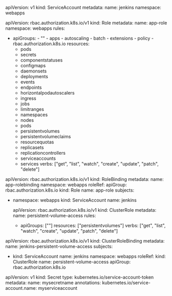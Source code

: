 apiVersion: v1
kind: ServiceAccount
metadata:
  name: jenkins
  namespace: webapps


  apiVersion: rbac.authorization.k8s.io/v1
kind: Role
metadata:
  name: app-role
  namespace: webapps
rules:
  - apiGroups:
        - ""
        - apps
        - autoscaling
        - batch
        - extensions
        - policy
        - rbac.authorization.k8s.io
    resources:
      - pods
      - secrets
      - componentstatuses
      - configmaps
      - daemonsets
      - deployments
      - events
      - endpoints
      - horizontalpodautoscalers
      - ingress
      - jobs
      - limitranges
      - namespaces
      - nodes
      - pods
      - persistentvolumes
      - persistentvolumeclaims
      - resourcequotas
      - replicasets
      - replicationcontrollers
      - serviceaccounts
      - services
    verbs: ["get", "list", "watch", "create", "update", "patch", "delete"]


apiVersion: rbac.authorization.k8s.io/v1
kind: RoleBinding
metadata:
  name: app-rolebinding
  namespace: webapps 
roleRef:
  apiGroup: rbac.authorization.k8s.io
  kind: Role
  name: app-role 
subjects:
- namespace: webapps 
  kind: ServiceAccount
  name: jenkins


  apiVersion: rbac.authorization.k8s.io/v1
kind: ClusterRole
metadata:
  name: persistent-volume-access
rules:
  - apiGroups: [""]
    resources: ["persistentvolumes"]
    verbs: ["get", "list", "watch", "create", "update", "patch", "delete"]


apiVersion: rbac.authorization.k8s.io/v1
kind: ClusterRoleBinding
metadata:
  name: jenkins-persistent-volume-access
subjects:
  - kind: ServiceAccount
    name: jenkins
    namespace: webapps
roleRef:
  kind: ClusterRole
  name: persistent-volume-access
  apiGroup: rbac.authorization.k8s.io


apiVersion: v1
kind: Secret
type: kubernetes.io/service-account-token
metadata:
  name: mysecretname
  annotations:
    kubernetes.io/service-account.name: myserviceaccount




